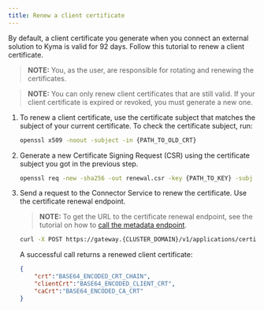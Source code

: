 ```yaml
---
title: Renew a client certificate
---
```


By default, a client certificate you generate when you connect an external solution to Kyma is valid for 92 days. Follow this tutorial to renew a client certificate.
 
>**NOTE:** You, as the user, are responsible for rotating and renewing the certificates.

>**NOTE:** You can only renew client certificates that are still valid. If your client certificate is expired or revoked, you must generate a new one.

1. To renew a client certificate, use the certificate subject that matches the subject of your current certificate. To check the certificate subject, run:

   ```bash
   openssl x509 -noout -subject -in {PATH_TO_OLD_CRT}
   ```

2. Generate a new Certificate Signing Request (CSR) using the certificate subject you got in the previous step.

   ```bash
   openssl req -new -sha256 -out renewal.csr -key {PATH_TO_KEY} -subj "{SUBJECT}"
   ```

3. Send a request to the Connector Service to renew the certificate. Use the certificate renewal endpoint.

   >**NOTE:** To get the URL to the certificate renewal endpoint, see the tutorial on how to [call the metadata endpoint](../../03-tutorials/application-connectivity/ac-02-get-client-certificate.md#call-the-metadata-endpoint).

   ```bash
   curl -X POST https://gateway.{CLUSTER_DOMAIN}/v1/applications/certificates/renewals -d '{"csr":"BASE64_ENCODED_CSR"}' -k --cert {PATH_TO_OLD_CRT} --key {PATH_TO_KEY}
   ```

   A successful call returns a renewed client certificate:

   ```json
   {
       "crt":"BASE64_ENCODED_CRT_CHAIN",
       "clientCrt":"BASE64_ENCODED_CLIENT_CRT",
       "caCrt":"BASE64_ENCODED_CA_CRT"
   }
   ```